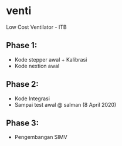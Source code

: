 # venti
Low Cost Ventilator - ITB

## Phase 1:
- Kode stepper awal + Kalibrasi
- Kode nextion awal

## Phase 2:
- Kode Integrasi
- Sampai test awal @ salman (8 April 2020)

## Phase 3:
- Pengembangan SIMV
